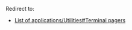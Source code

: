 Redirect to:

*   [List of applications/Utilities#Terminal pagers](/index.php/List_of_applications/Utilities#Terminal_pagers "List of applications/Utilities")